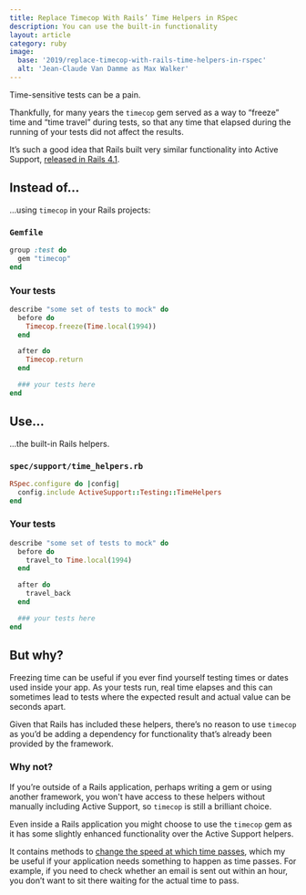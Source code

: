 ```yaml
---
title: Replace Timecop With Rails’ Time Helpers in RSpec
description: You can use the built-in functionality
layout: article
category: ruby
image:
  base: '2019/replace-timecop-with-rails-time-helpers-in-rspec'
  alt: 'Jean-Claude Van Damme as Max Walker'
---
```


Time-sensitive tests can be a pain.

Thankfully, for many years the `timecop` gem served as a way to “freeze” time and “time travel” during tests, so that any time that elapsed during the running of your tests did not affect the results.

It’s such a good idea that Rails built very similar functionality into Active Support, [released in Rails 4.1](https://guides.rubyonrails.org/v5.0/4_1_release_notes.html#active-support-notable-changes).


## Instead of…

…using `timecop` in your Rails projects:

### `Gemfile`

```ruby
group :test do
  gem "timecop"
end
```

### Your tests

```ruby
describe "some set of tests to mock" do
  before do
    Timecop.freeze(Time.local(1994))
  end

  after do
    Timecop.return
  end

  ### your tests here
end
```


## Use…

…the built-in Rails helpers.

### `spec/support/time_helpers.rb`

```ruby
RSpec.configure do |config|
  config.include ActiveSupport::Testing::TimeHelpers
end
```

### Your tests

```ruby
describe "some set of tests to mock" do
  before do
    travel_to Time.local(1994)
  end

  after do
    travel_back
  end

  ### your tests here
end
```


## But why?

Freezing time can be useful if you ever find yourself testing times or dates used inside your app. As your tests run, real time elapses and this can sometimes lead to tests where the expected result and actual value can be seconds apart.

Given that Rails has included these helpers, there’s no reason to use `timecop` as you’d be adding a dependency for functionality that’s already been provided by the framework.


### Why not?

If you’re outside of a Rails application, perhaps writing a gem or using another framework, you won't have access to these helpers without manually including Active Support, so `timecop` is still a brilliant choice.

Even inside a Rails application you might choose to use the `timecop` gem as it has some slightly enhanced functionality over the Active Support helpers.

It contains methods to [change the speed at which time passes](https://github.com/travisjeffery/timecop#timecopscale), which my be useful if your application needs something to happen as time passes. For example, if you need to check whether an email is sent out within an hour, you don’t want to sit there waiting for the actual time to pass.
